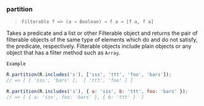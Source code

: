 ### partition

> `Filterable f => (a → Boolean) → f a → [f a, f a]`

Takes a predicate and a list or other Filterable object and returns the pair of filterable objects of the same type of elements which do and do not satisfy, the predicate, respectively. Filterable objects include plain objects or any object that has a filter method such as `Array`.

`Example`

```js
R.partition(R.includes('s'), ['sss', 'ttt', 'foo', 'bars']);
// => [ [ 'sss', 'bars' ],  [ 'ttt', 'foo' ] ]

R.partition(R.includes('s'), { a: 'sss', b: 'ttt', foo: 'bars' });
// => [ { a: 'sss', foo: 'bars' }, { b: 'ttt' }  ]
```
